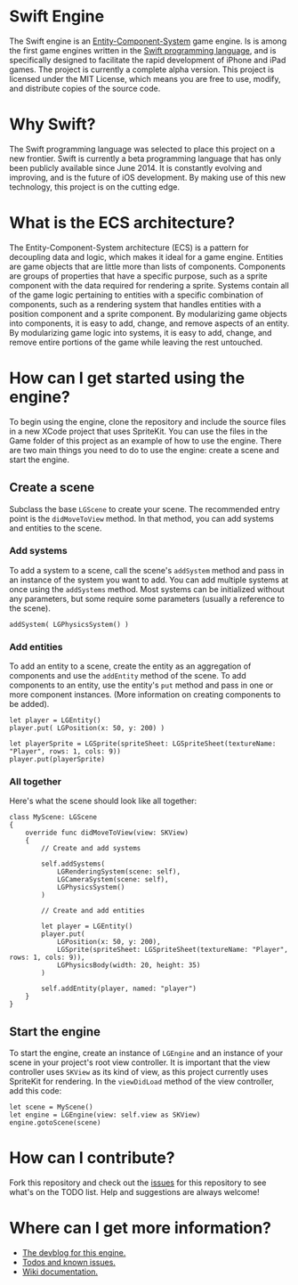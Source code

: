 # Swift Engine

The Swift engine is an [Entity-Component-System](http://en.wikipedia.org/wiki/Entity_component_system) game engine. Is is among the first game engines written in the [Swift programming language](https://developer.apple.com/swift/), and is specifically designed to facilitate the rapid development of iPhone and iPad games. The project is currently a complete alpha version. This project is licensed under the MIT License, which means you are free to use, modify, and distribute copies of the source code.

# Why Swift?

The Swift programming language was selected to place this project on a new frontier. Swift is currently a beta programming language that has only been publicly available since June 2014. It is constantly evolving and improving, and is the future of iOS development. By making use of this new technology, this project is on the cutting edge.

# What is the ECS architecture?

The Entity-Component-System architecture (ECS) is a pattern for decoupling data and logic, which makes it ideal for a game engine. Entities are game objects that are little more than lists of components. Components are groups of properties that have a specific purpose, such as a sprite component with the data required for rendering a sprite. Systems contain all of the game logic pertaining to entities with a specific combination of components, such as a rendering system that handles entities with a position component and a sprite component. By modularizing game objects into components, it is easy to add, change, and remove aspects of an entity. By modularizing game logic into systems, it is easy to add, change, and remove entire portions of the game while leaving the rest untouched.

# How can I get started using the engine?

To begin using the engine, clone the repository and include the source files in a new XCode project that uses SpriteKit. You can use the files in the Game folder of this project as an example of how to use the engine. There are two main things you need to do to use the engine: create a scene and start the engine.

## Create a scene

Subclass the base `LGScene` to create your scene. The recommended entry point is the `didMoveToView` method. In that method, you can add systems and entities to the scene.

### Add systems

To add a system to a scene, call the scene's `addSystem` method and pass in an instance of the system you want to add. You can add multiple systems at once using the `addSystems` method. Most systems can be initialized without any parameters, but some require some parameters (usually a reference to the scene).

	addSystem( LGPhysicsSystem() )

### Add entities

To add an entity to a scene, create the entity as an aggregation of components and use the `addEntity` method of the scene. To add components to an entity, use the entity's `put` method and pass in one or more component instances. (More information on creating components to be added).

	let player = LGEntity()
	player.put( LGPosition(x: 50, y: 200) )
	
	let playerSprite = LGSprite(spriteSheet: LGSpriteSheet(textureName: "Player", rows: 1, cols: 9))
	player.put(playerSprite)

### All together

Here's what the scene should look like all together:

	class MyScene: LGScene
	{
		override func didMoveToView(view: SKView)
		{
			// Create and add systems
			
			self.addSystems(
				LGRenderingSystem(scene: self),
				LGCameraSystem(scene: self),
				LGPhysicsSystem()
			)
			
			// Create and add entities
			
			let player = LGEntity()
			player.put(
				LGPosition(x: 50, y: 200),
				LGSprite(spriteSheet: LGSpriteSheet(textureName: "Player", rows: 1, cols: 9)),
				LGPhysicsBody(width: 20, height: 35)
			)
			
			self.addEntity(player, named: "player")
		}
	}

## Start the engine

To start the engine, create an instance of `LGEngine` and an instance of your scene in your project's root view controller. It is important that the view controller uses `SKView` as its kind of view, as this project currently uses SpriteKit for rendering. In the `viewDidLoad` method of the view controller, add this code:

	let scene = MyScene()
	let engine = LGEngine(view: self.view as SKView)
	engine.gotoScene(scene)

# How can I contribute?

Fork this repository and check out the [issues](https://github.com/thelukester92/swift-engine/issues) for this repository to see what's on the TODO list. Help and suggestions are always welcome!

# Where can I get more information?

* [The devblog for this engine.](http://devblog.lukesterwebdesign.com/)
* [Todos and known issues.](https://github.com/thelukester92/swift-engine/issues)
* [Wiki documentation.](https://github.com/thelukester92/swift-engine/wiki)
